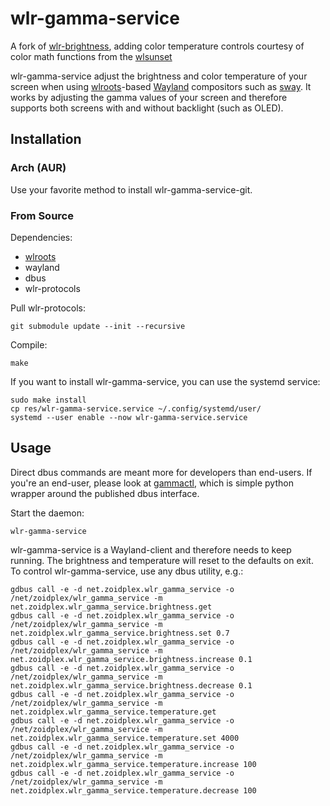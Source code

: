 # wlr-gamma-service

A fork of [wlr-brightness](https://github.com/mherzberg/wlr-brightness), adding color temperature controls courtesy of color math functions from the [wlsunset](mherzberg/wlr-brightness)

wlr-gamma-service adjust the brightness and color temperature of your screen when using
[wlroots](https://github.com/swaywm/wlroots/)-based
[Wayland](https://wayland.freedesktop.org/) compositors such as
[sway](https://github.com/swaywm/sway/). It works by adjusting the gamma values
of your screen and therefore supports both screens with and without backlight
(such as OLED).

## Installation

### Arch (AUR)

Use your favorite method to install wlr-gamma-service-git.

### From Source

Dependencies:

* [wlroots](https://github.com/swaywm/wlroots)
* wayland
* dbus
* wlr-protocols

Pull wlr-protocols:

    git submodule update --init --recursive

Compile:

    make
    
If you want to install wlr-gamma-service, you can use the systemd service:

    sudo make install
    cp res/wlr-gamma-service.service ~/.config/systemd/user/
    systemd --user enable --now wlr-gamma-service.service

## Usage

Direct dbus commands are meant more for developers than end-users. If you're an end-user, please look at [gammactl](https://github.com/berzoidberg/gammactl), which is simple python wrapper around the published dbus interface.

Start the daemon:

    wlr-gamma-service

wlr-gamma-service is a Wayland-client and therefore needs to keep running. The
brightness and temperature will reset to the defaults on exit. To control wlr-gamma-service, use any
dbus utility, e.g.:

    gdbus call -e -d net.zoidplex.wlr_gamma_service -o /net/zoidplex/wlr_gamma_service -m net.zoidplex.wlr_gamma_service.brightness.get
    gdbus call -e -d net.zoidplex.wlr_gamma_service -o /net/zoidplex/wlr_gamma_service -m net.zoidplex.wlr_gamma_service.brightness.set 0.7
    gdbus call -e -d net.zoidplex.wlr_gamma_service -o /net/zoidplex/wlr_gamma_service -m net.zoidplex.wlr_gamma_service.brightness.increase 0.1
    gdbus call -e -d net.zoidplex.wlr_gamma_service -o /net/zoidplex/wlr_gamma_service -m net.zoidplex.wlr_gamma_service.brightness.decrease 0.1
    gdbus call -e -d net.zoidplex.wlr_gamma_service -o /net/zoidplex/wlr_gamma_service -m net.zoidplex.wlr_gamma_service.temperature.get
    gdbus call -e -d net.zoidplex.wlr_gamma_service -o /net/zoidplex/wlr_gamma_service -m net.zoidplex.wlr_gamma_service.temperature.set 4000
    gdbus call -e -d net.zoidplex.wlr_gamma_service -o /net/zoidplex/wlr_gamma_service -m net.zoidplex.wlr_gamma_service.temperature.increase 100
    gdbus call -e -d net.zoidplex.wlr_gamma_service -o /net/zoidplex/wlr_gamma_service -m net.zoidplex.wlr_gamma_service.temperature.decrease 100
